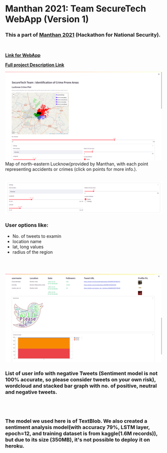 # Manthan 2021: Team SecureTech WebApp (Version 1)

### This a part of **[Manthan 2021](https://manthan.mic.gov.in/about-intellithon.php)** (Hackathon for National Security).
<br>

**[Link for WebApp](http://securetech.herokuapp.com/)**
<br>

**[Full project Description Link](https://github.com/Manukumar9319/MANTHAN_2021_SecureTech)**
<br>

![](res/pic1.png)
Map of north-eastern Lucknow(provided by Manthan, with each point representing accidents or crimes (click on points for more info.).
<br><br>

![](res/setting.png)
### User options like:
- No. of tweets to examin
- location name
- lat, long values
- radius of the region 

<br><br>

![](res/pic2.png)

### List of user info with negative Tweets **(Sentiment model is not 100% accurate, so please consider tweets on your own risk)**, wordcloud and stacked bar graph with no. of positive, neutral and negative tweets. 
<br><br>

### The model we used here is of TextBlob. We also created a sentiment analysis model(with accuracy 79%, LSTM layer, epoch=12, and training dataset is from kaggle(1.6M records)), but due to its size (350MB), it's not possible to deploy it on heroku.